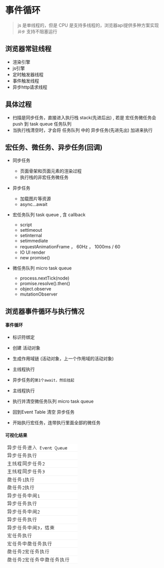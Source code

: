 # 事件循环

> js 是单线程的，但是 CPU 是支持多线程的，浏览器api提供多种方案实现 `异步` 支持不阻塞运行

## 浏览器常驻线程

+ 渲染引擎
+ js引擎
+ 定时触发器线程
+ 事件触发线程
+ 异步http请求线程

## 具体过程

+ 扫描是同步任务，直接进入执行栈 stack(先进后出) , 若是 宏任务微任务会 push 到 task queue 任务队列
+ 当执行栈清空时，才会将 任务队列 中的 异步任务(先进先出)  加进来执行

## 宏任务、微任务、异步任务(回调)

+ 同步任务
    + 页面骨架和页面元素的渲染过程
    + 执行栈的非宏任务微任务

+ 异步任务
    + 加载图片等资源
    + async...await

+ 宏任务队列 task queue , 含 callback
   + script
   + settimeout
   + setinternal 
   + setimmediate 
   + requestAnimationFrame ， 60Hz ， 1000ms / 60 
   + IO UI render
   + new promise()

+ 微任务队列 micro task queue
   + process.nextTick(node)
   + promise.resolve().then() 
   + object.observe
   + mutationObserver

## 浏览器事件循环与执行情况

#### 事件循环

+ 标识符绑定
+ 创建 活动对象
+ 生成作用域链 (活动对象，上一个作用域的活动对象)


+ 主线程执行
+ 异步任务的`第1个await，然后挂起`
+ 主线程执行
+ 执行并清空微任务队列 micro task queue
+ 回到Event Table 清空 异步任务
+ 开始执行宏任务，连带执行里面全部的微任务


#### 可视化结果
![事件循环.PNG](事件循环.PNG)


